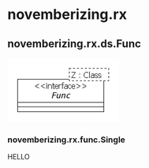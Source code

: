 # novemberizing.rx

## novemberizing.rx.ds.Func

![novemberizing.rx.ds.Func](doc/ClassDiagram_i_rx_Func.jpg)

### novemberizing.rx.func.Single

HELLO


